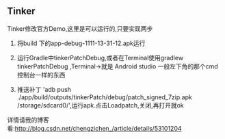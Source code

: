## Tinker

Tinker修改官方Demo,这里是可以运行的,只要实现两步

1. 将build 下的app-debug-1111-13-31-12.apk运行

2. 运行Gradle中tinkerPatchDebug,或者在Terminal使用gradlew tinkerPatchDebug ,Terminal->就是 
 Android studio 一般左下角的那个cmd控制台一样的东西 

3. 推送补丁 'adb push ./app/build/outputs/tinkerPatch/debug/patch_signed_7zip.apk /storage/sdcard0/',运行apk.点击Loadpatch,关闭,再打开就ok

详情请我的博客看:http://blog.csdn.net/chengzichen_/article/details/53101204
 
